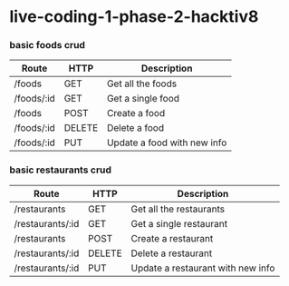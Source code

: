 # live-coding-1-phase-2-hacktiv8

### basic foods crud

**Route** | **HTTP** | **Description**
--------- | -------- | ---------------
/foods | GET | Get all the foods
/foods/:id | GET | Get a single food
/foods | POST | Create a food
/foods/:id | DELETE | Delete a food
/foods/:id | PUT | Update a food with new info

### basic restaurants crud

**Route** | **HTTP** | **Description**
--------- | -------- | ---------------
/restaurants | GET | Get all the restaurants
/restaurants/:id | GET | Get a single restaurant
/restaurants | POST | Create a restaurant
/restaurants/:id | DELETE | Delete a restaurant
/restaurants/:id | PUT | Update a restaurant with new info
